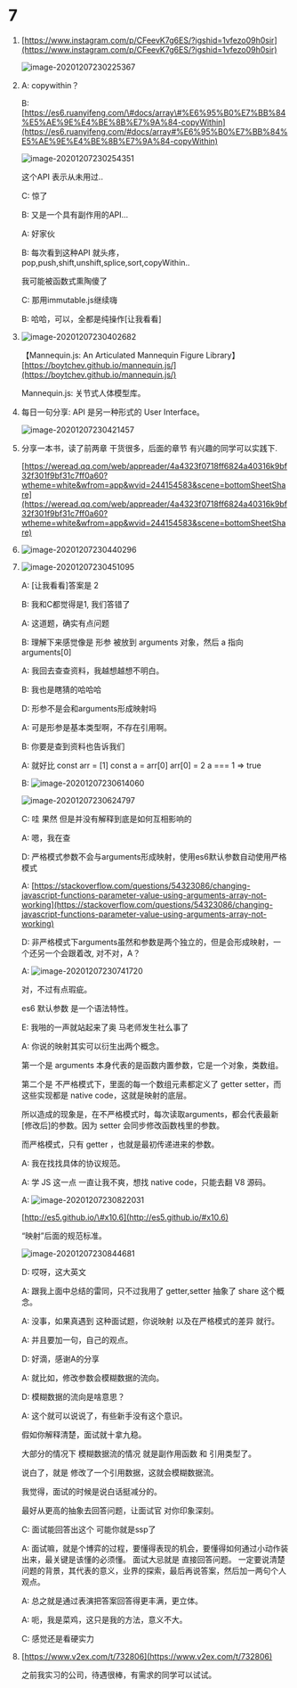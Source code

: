 # 7

1. [https://www.instagram.com/p/CFeevK7g6ES/?igshid=1vfezo09h0sir](https://www.instagram.com/p/CFeevK7g6ES/?igshid=1vfezo09h0sir)

   ![image-20201207230225367](../../../.gitbook/assets/image-20201207230225367.png)

2. A: copywithin？

   B: [https://es6.ruanyifeng.com/\#docs/array\#%E6%95%B0%E7%BB%84%E5%AE%9E%E4%BE%8B%E7%9A%84-copyWithin](https://es6.ruanyifeng.com/#docs/array#%E6%95%B0%E7%BB%84%E5%AE%9E%E4%BE%8B%E7%9A%84-copyWithin)

   ![image-20201207230254351](../../../.gitbook/assets/image-20201207230254351.png)

   这个API 表示从未用过..

   C: 惊了

   B: 又是一个具有副作用的API...

   A: 好家伙

   B: 每次看到这种API 就头疼，pop,push,shift,unshift,splice,sort,copyWithin..

   我可能被函数式熏陶傻了

   C: 那用immutable.js继续嗨

   B: 哈哈，可以，全都是纯操作\[让我看看\]

3. ![image-20201207230402682](../../../.gitbook/assets/image-20201207230402682%20%281%29.png)

   【Mannequin.js: An Articulated Mannequin Figure Library】[https://boytchev.github.io/mannequin.js/](https://boytchev.github.io/mannequin.js/)

   Mannequin.js: 关节式人体模型库。

4. 每日一句分享: API 是另一种形式的 User Interface。

   ![image-20201207230421457](../../../.gitbook/assets/image-20201207230421457.png)

5. 分享一本书，读了前两章 干货很多，后面的章节 有兴趣的同学可以实践下.

   [https://weread.qq.com/web/appreader/4a4323f0718ff6824a40316k9bf32f301f9bf31c7ff0a60?wtheme=white&wfrom=app&wvid=244154583&scene=bottomSheetShare](https://weread.qq.com/web/appreader/4a4323f0718ff6824a40316k9bf32f301f9bf31c7ff0a60?wtheme=white&wfrom=app&wvid=244154583&scene=bottomSheetShare)

6. ![image-20201207230440296](../../../.gitbook/assets/image-20201207230440296.png)
7. ![image-20201207230451095](../../../.gitbook/assets/image-20201207230451095.png)

   A: \[让我看看\]答案是 2

   B: 我和C都觉得是1, 我们答错了

   A: 这道题，确实有点问题

   B: 理解下来感觉像是 形参 被放到 arguments 对象，然后 a 指向 arguments\[0\]

   A: 我回去查查资料，我越想越想不明白。

   B: 我也是瞎猜的哈哈哈

   D: 形参不是会和arguments形成映射吗

   A: 可是形参是基本类型啊，不存在引用啊。

   B: 你要是查到资料也告诉我们

   A: 就好比 const arr = \[1\] const a = arr\[0\] arr\[0\] = 2 a === 1 =&gt; true

   B: ![image-20201207230614060](../../../.gitbook/assets/image-20201207230614060.png)

   ![image-20201207230624797](../../../.gitbook/assets/image-20201207230624797.png)

   C: 哇 果然 但是并没有解释到底是如何互相影响的

   A: 嗯，我在查

   D: 严格模式参数不会与arguments形成映射，使用es6默认参数自动使用严格模式

   A: [https://stackoverflow.com/questions/54323086/changing-javascript-functions-parameter-value-using-arguments-array-not-working](https://stackoverflow.com/questions/54323086/changing-javascript-functions-parameter-value-using-arguments-array-not-working)

   D: 非严格模式下arguments虽然和参数是两个独立的，但是会形成映射，一个还另一个会跟着改, 对不对，A？

   A: ![image-20201207230741720](../../../.gitbook/assets/image-20201207230741720.png)

   对，不过有点瑕疵。

   es6 默认参数 是一个语法特性。

   E: 我啪的一声就站起来了奥 马老师发生社么事了

   A: 你说的映射其实可以衍生出两个概念。

   第一个是 arguments 本身代表的是函数内置参数，它是一个对象，类数组。

   第二个是 不严格模式下，里面的每一个数组元素都定义了 getter setter，而这些实现都是 native code，这就是映射的底层。

   所以造成的现象是，在不严格模式时，每次读取arguments，都会代表最新\[修改后\]的参数。因为 setter 会同步修改函数栈里的参数。

   而严格模式，只有 getter ，也就是最初传递进来的参数。

   A: 我在找找具体的协议规范。

   A: 学 JS 这一点 一直让我不爽，想找 native code，只能去翻 V8 源码。

   A: ![image-20201207230822031](../../../.gitbook/assets/image-20201207230822031%20%281%29.png)

   [http://es5.github.io/\#x10.6](http://es5.github.io/#x10.6)

   “映射”后面的规范标准。

   ![image-20201207230844681](../../../.gitbook/assets/image-20201207230844681%20%281%29.png)

   D: 哎呀，这大英文

   A: 跟我上面中总结的雷同，只不过我用了 getter,setter 抽象了 share 这个概念。

   A: 没事，如果真遇到 这种面试题，你说映射 以及在严格模式的差异 就行。

   A: 并且要加一句，自己的观点。

   D: 好滴，感谢A的分享

   A: 就比如，修改参数会模糊数据的流向。

   D: 模糊数据的流向是啥意思？

   A: 这个就可以说说了，有些新手没有这个意识。

   假如你解释清楚，面试就十拿九稳。

   大部分的情况下 模糊数据流的情况 就是副作用函数 和 引用类型了。

   说白了，就是 修改了一个引用数据，这就会模糊数据流。

   我觉得，面试的时候是说白话挺减分的。

   最好从更高的抽象去回答问题，让面试官 对你印象深刻。

   C: 面试能回答出这个 可能你就是ssp了

   A: 面试嘛，就是个博弈的过程，要懂得表现的机会，要懂得如何通过小动作装出来，最关键是该懂的必须懂。 面试大忌就是 直接回答问题。 一定要说清楚 问题的背景，其代表的意义，业界的探索，最后再说答案，然后加一两句个人观点。

   A: 总之就是通过表演把答案回答得更丰满，更立体。

   A: 呃，我是菜鸡，这只是我的方法，意义不大。

   C: 感觉还是看硬实力

8. [https://www.v2ex.com/t/732806](https://www.v2ex.com/t/732806)

   之前我实习的公司，待遇很棒，有需求的同学可以试试。

